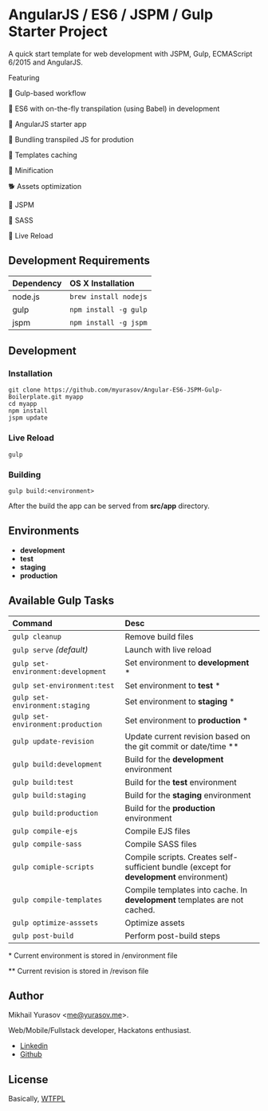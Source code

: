 # AngularJS / ES6 / JSPM / Gulp Starter Project
 
A quick start template for web development with JSPM, Gulp, ECMAScript 6/2015 and AngularJS. 

Featuring

🙈 Gulp-based workflow

🍄 ES6 with on-the-fly transpilation (using Babel) in development

🐶 AngularJS starter app

🐥 Bundling transpiled JS for prodution

🐎 Templates caching

🐠 Minification

🐕 Assets optimization

🐙 JSPM

🐷 SASS

🐝 Live Reload


## Development Requirements

|Dependency|OS X Installation|
|:--|:--|
|node.js|`brew install nodejs`|
|gulp|`npm install -g gulp`|
|jspm|`npm install -g jspm`|

## Development

### Installation

```
git clone https://github.com/myurasov/Angular-ES6-JSPM-Gulp-Boilerplate.git myapp
cd myapp
npm install
jspm update
```

### Live Reload

`gulp`

### Building

`gulp build:<environment>`

After the build the app can be served from __src/app__ directory.

## Environments

* **development**
* **test**
* **staging**
* **production**

## Available Gulp Tasks

|Command|Desc|
|:--|:--|
|`gulp cleanup`|Remove build files|
|`gulp serve` _(default)_|Launch with live reload|
|`gulp set-environment:development`|Set environment to __development__ \*|
|`gulp set-environment:test`|Set environment to __test__ \*|
|`gulp set-environment:staging`|Set environment to __staging__ \*|
|`gulp set-environment:production`|Set environment to __production__ \*|
|`gulp update-revision`|Update current revision based on the git commit or date/time \**|
|`gulp build:development`|Build for the __development__ environment|
|`gulp build:test`|Build for the __test__ environment|
|`gulp build:staging`|Build for the __staging__ environment|
|`gulp build:production`|Build for the __production__ environment|
|`gulp compile-ejs`|Compile EJS files|
|`gulp compile-sass`|Compile SASS files|
|`gulp comiple-scripts`|Compile scripts. Creates self-sufficient bundle (except for __development__ environment)|
|`gulp compile-templates`|Compile templates into cache. In __development__ templates are not cached.|
|`gulp optimize-asssets`|Optimize assets|
|`gulp post-build`|Perform post-build steps|

\* Current environment is stored in /environment file

\** Current revision is stored in /revison file


## Author

Mikhail Yurasov <<me@yurasov.me>>.

Web/Mobile/Fullstack developer, Hackatons enthusiast.

* [Linkedin](https://www.linkedin.com/profile/view?id=173007295)
* [Github](https://github.com/myurasov)

## License

Basically, [WTFPL](http://www.wtfpl.net/)

